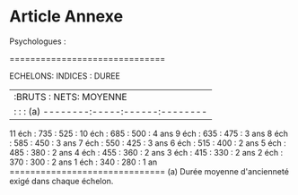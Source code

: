 # Article Annexe

Psychologues :

==============================

ECHELONS:   INDICES  : DUREE

<table>
<tr>
<td>         :BRUTS : NETS: MOYENNE</td>
</tr>
<tr>
<td>         :      :     :   (a) --------:-----:------:--------</td>
</tr>
</table>

11 éch  :  735 : 525 : 10 éch  :  685 : 500 : 4 ans 9 éch   :  635 : 475 : 3 ans 8 éch   :  585 : 450 : 3 ans 7 éch   :  550 : 425 : 3 ans 6 éch   :  515 : 400 : 2 ans 5 éch   :  485 : 380 : 2 ans 4 éch   :  455 : 360 : 2 ans 3 éch   :  415 : 330 : 2 ans 2 éch   :  370 : 300 : 2 ans 1 éch   :  340 : 280 : 1 an ==============================    (a) Durée moyenne d'ancienneté exigé dans chaque échelon.
